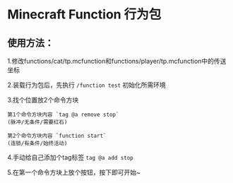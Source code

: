 # Minecraft Function 行为包

## 使用方法：

 1.修改functions/cat/tp.mcfunction和functions/player/tp.mcfunction中的传送坐标

 2.装载行为包后，先执行 `/function test` 初始化所需环境
 
 3.找个位置放2个命令方块

    第1个命令方块内容 `tag @a remove stop`
    (脉冲/无条件/需要红石)

    第2个命令方块内容 `function start`
    (连锁/有条件/始终活动)

  4.手动给自己添加个tag标签 `tag @a add stop`

  5.在第一个命令方块上放个按钮，按下即可开始~
